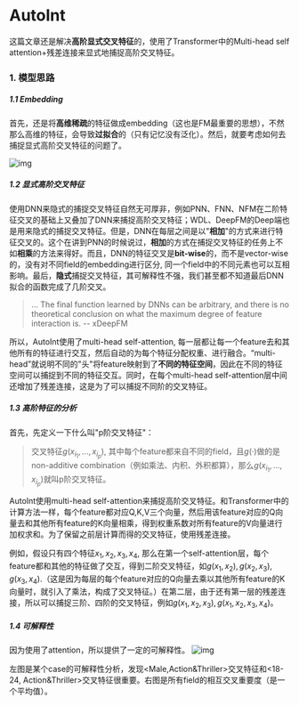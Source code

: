 # AutoInt

这篇文章还是解决**高阶显式交叉特征**的，使用了Transformer中的Multi-head self attention+残差连接来显式地捕捉高阶交叉特征。

### 1. 模型思路

##### 1.1 Embedding

首先，还是将**高维稀疏**的特征做成embedding（这也是FM最重要的思想），不然那么高维的特征，会导致**过拟合**的（只有记忆没有泛化）。然后，就要考虑如何去捕捉显式高阶交叉特征的问题了。


![img](https://pic1.zhimg.com/v2-3e6f93de4bb7474401d03b88db688ba8_b.png)



##### 1.2 显式高阶交叉特征

使用DNN来隐式的捕捉交叉特征自然无可厚非，例如PNN、FNN、NFM在二阶特征交叉的基础上又叠加了DNN来捕捉高阶交叉特征；WDL、DeepFM的Deep端也是用来隐式的捕捉交叉特征。但是，DNN在每层之间是以"**相加**"的方式来进行特征交叉的。这个在讲到PNN的时候说过，**相加**的方式在捕捉交叉特征的任务上不如**相乘**的方法来得好。而且，DNN的特征交叉是**bit-wise**的，而不是vector-wise的，没有对不同field的embedding进行区分, 同一个field中的不同元素也可以互相影响。最后，**隐式**捕捉交叉特征，其可解释性不强，我们甚至都不知道最后DNN拟合的函数完成了几阶交叉。

> ... The final function learned by DNNs can be arbitrary, and there is no theoretical conclusion on what the maximum degree of feature interaction is. -- xDeepFM



所以，AutoInt使用了multi-head self-attention, 每一层都让每一个feature去和其他所有的特征进行交互，然后自动的为每个特征分配权重、进行融合。“multi-head”就说明不同的"头"将feature映射到了**不同的特征空间**，因此在不同的特征空间可以捕捉到不同的特征交互。同时，在每个multi-head self-attention层中间还增加了残差连接，这是为了可以捕捉不同阶的交叉特征。

##### 1.3 高阶特征的分析

首先，先定义一下什么叫"p阶交叉特征"：

> 交叉特征$g(x_{i_1},...,x_{i_p})$, 其中每个feature都来自不同的field，且$g(·)$做的是non-additive combination（例如乘法、内积、外积都算），那么$g(x_{i_1},...,x_{i_p})$就叫p阶交叉特征。

AutoInt使用multi-head self-attention来捕捉高阶交叉特征。和Transformer中的计算方法一样，每个feature都对应Q,K,V三个向量，然后用该feature对应的Q向量去和其他所有feature的K向量相乘，得到权重系数对所有feature的V向量进行加权求和。为了保留之前层计算而得的交叉特征，使用残差连接。

例如，假设只有四个特征$x_1,x_2,x_3,x_4​$, 那么在第一个self-attention层，每个feature都和其他的特征做了交互，得到二阶交叉特征，如$g(x_1,x_2), g(x_2,x_3),g(x_3,x_4)​$.（这是因为每层的每个feature对应的Q向量去乘以其他所有feature的K向量时，就引入了乘法，构成了交叉特征。）在第二层，由于还有第一层的残差连接，所以可以捕捉三阶、四阶的交叉特征，例如$g(x_1,x_2,x_3), g(x_1,x_2,x_3,x_4)​$。

##### 1.4 可解释性

因为使用了attention，所以提供了一定的可解释性。
![img](https://pic1.zhimg.com/80/v2-f8e70a6e96b8392bf81be9d4f437951f_1440w.png)


  

左图是某个case的可解释性分析，发现\<Male,Action&Thriller\>交叉特征和\<18-24, Action&Thriller\>交叉特征很重要。右图是所有field的相互交叉重要度（是一个平均值）。